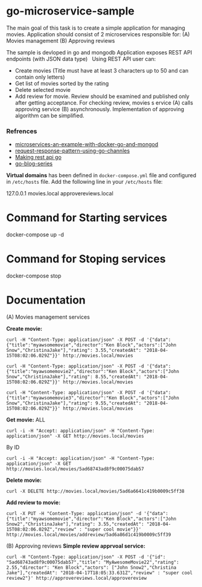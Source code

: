 # go-microservice-sample

The main goal of this task is to create a simple application for managing movies. Application should consist of 2 microservices responsible for: 
(A) Movies management
(B) Approving reviews 

The sample is devloped in go and mongodb 
 Application exposes REST API endpoints (with JSON data type)
 
 Using REST API user can: 
 * Create movies (Title must have at least 3 characters up to 50 and can contain only letters)
 * Get list of movies sorted by the rating
 * Delete selected movie
 * Add review for movie. Review should be examined and published only after getting acceptance. For checking review, movies s  ervice (A) calls approving service (B) asynchronously. Implementation of approving algorithm can be simplified.

### Refrences

* [microservices-an-example-with-docker-go-and-mongod](https://dzone.com/articles/microservices-an-example-with-docker-go-and-mongod)
* [request-response-pattern-using-go-channles](http://hassansin.github.io/request-response-pattern-using-go-channles)
* [Making rest api go](https://thenewstack.io/make-a-restful-json-api-go/)
* [go-blog-series](http://callistaenterprise.se/blogg/teknik/2017/02/17/go-blog-series-part1/)

**Virtual domains** has been defined in `docker-compose.yml` file and configured in `/etc/hosts` file. Add the following line in your `/etc/hosts` file:

127.0.0.1   movies.local approvereviews.local

Command for Starting services
=============================

docker-compose up -d

Command for Stoping services
============================
docker-compose stop


Documentation
============================
(A) Movies management services

   **Create movie:**
   ```
   curl -H "Content-Type: application/json" -X POST -d '{"data":{"title":"myawsomemovie","director":"Ken Block","actors":["John Snow","ChristinaJake"],"rating": 3.55,"createdAt": "2018-04-15T08:02:06.029Z"}}' http://movies.local/movies
   ```
   ```
   curl -H "Content-Type: application/json" -X POST -d '{"data":{"title":"myawsomemovie2","director":"Ken Block","actors":["John Snow","ChristinaJake"],"rating": 8.55,"createdAt": "2018-04-15T08:02:06.029Z"}}' http://movies.local/movies
  ```
   ```
   curl -H "Content-Type: application/json" -X POST -d '{"data":{"title":"myawsomemovie3","director":"Ken Block","actors":["John Snow","ChristinaJake"],"rating": 9.55,"createdAt": "2018-04-15T08:02:06.029Z"}}' http://movies.local/movies
   ```
   
  **Get movie:**
  ALL
  ```
  curl -i -H "Accept: application/json" -H "Content-Type: application/json" -X GET http://movies.local/movies
  ```
  By ID
  ```
  curl -i -H "Accept: application/json" -H "Content-Type: application/json" -X GET http://movies.local/movies/5ad68743ad8f9c00075dab57
  ```
  
  **Delete movie:**
  ```
  curl -X DELETE http://movies.local/movies/5ad6a6641c419b0009c5ff38
  ```
  
**Add review to movie:**
```
curl -X PUT -H "Content-Type: application/json" -d '{"data":{"title":"myawsomemovie","director":"Ken Block","actors":["John Snow2","ChristinaJake"],"rating": 3.55,"createdAt": "2018-04-15T08:02:06.029Z","review" : "super cool movie"}}' http://movies.local/movies/addreview/5ad6a86d1c419b0009c5ff39
```

(B) Approving reviews
**Simple review apprvoal service:**
```
curl -H "Content-Type: application/json" -X POST -d '{"id": "5ad68743ad8f9c00075dab57","title": "MyAwesomeMovie22","rating": 2.55,"director": "Ken Block","actors": ["John Snow2","Christina Jake"],"createdAt": "2018-04-17T18:05:33.631Z","review" : "super cool review2"}' http://approvereviews.local/approvereview
```


